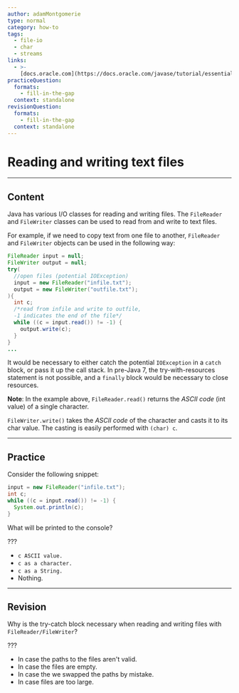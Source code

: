 ```yaml
---
author: adamMontgomerie
type: normal
category: how-to
tags:
  - file-io
  - char
  - streams
links:
  - >-
    [docs.oracle.com](https://docs.oracle.com/javase/tutorial/essential/io/charstreams.html){website}
practiceQuestion:
  formats:
    - fill-in-the-gap
  context: standalone
revisionQuestion:
  formats:
    - fill-in-the-gap
  context: standalone
---
```


# Reading and writing text files


---

## Content

Java has various I/O classes for reading and writing files. The `FileReader` and `FileWriter` classes can be used to read from and write to text files.

For example, if we need to copy text from one file to another, `FileReader` and `FileWriter` objects can be used in the following way:

```java
FileReader input = null;
FileWriter output = null;
try(
  //open files (potential IOException)
  input = new FileReader("infile.txt");
  output = new FileWriter("outfile.txt");
){
  int c;
  /*read from infile and write to outfile,
  -1 indicates the end of the file*/
  while ((c = input.read()) != -1) {
    output.write(c);
  }
}
...
```

It would be necessary to either catch the potential `IOException` in a `catch` block, or pass it up the call stack. In pre-Java 7, the try-with-resources statement is not possible, and a `finally` block would be necessary to close resources.

**Note**: In the example above, `FileReader.read()` returns the *ASCII code* (int value) of a single character.

`FileWriter.write()` takes the *ASCII code* of the character and casts it to its char value. The casting is easily performed with `(char) c`.


---

## Practice

Consider the following snippet:

```java
input = new FileReader("infile.txt");
int c;
while ((c = input.read()) != -1) {
  System.out.println(c);
}
```

What will be printed to the console?

???

- `c ASCII value.`
- `c as a character.`
- `c as a String.`
- Nothing.


---

## Revision

Why is the try-catch block necessary when reading and writing files with `FileReader/FileWriter`?

???

- In case the paths to the files aren't valid.
- In case the files are empty.
- In case the we swapped the paths by mistake.
- In case files are too large.
